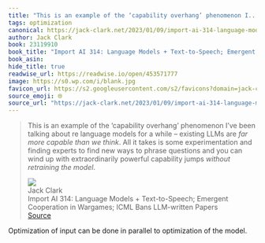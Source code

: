 ```yaml
---
title: "This is an example of the ‘capability overhang’ phenomenon I..."
tags: optimization
canonical: https://jack-clark.net/2023/01/09/import-ai-314-language-models-text-to-speech-emergent-cooperation-in-wargames-icml-bans-llm-written-papers/
author: Jack Clark
book: 23119910
book_title: "Import AI 314: Language Models + Text-to-Speech; Emergent Cooperation in Wargames; ICML Bans LLM-written Papers"
book_asin: 
hide_title: true
readwise_url: https://readwise.io/open/453571777
image: https://s0.wp.com/i/blank.jpg
favicon_url: https://s2.googleusercontent.com/s2/favicons?domain=jack-clark.net
source_emoji: 🌐
source_url: "https://jack-clark.net/2023/01/09/import-ai-314-language-models-text-to-speech-emergent-cooperation-in-wargames-icml-bans-llm-written-papers/#:~:text=This%20is%20an,retraining%20the%20model*."
---
```


> This is an example of the ‘capability overhang’ phenomenon I’ve been talking about re language models for a while – existing LLMs are *far more capable than we think*. All it takes is some experimentation and finding experts to find new ways to phrase questions and you can wind up with extraordinarily powerful capability jumps *without retraining the model*.
> <div class="quoteback-footer"><div class="quoteback-avatar"><img class="mini-favicon" src="https://s2.googleusercontent.com/s2/favicons?domain=jack-clark.net"></div><div class="quoteback-metadata"><div class="metadata-inner"><span style="display:none">FROM:</span><div aria-label="Jack Clark" class="quoteback-author"> Jack Clark</div><div aria-label="Import AI 314: Language Models + Text-to-Speech; Emergent Cooperation in Wargames; ICML Bans LLM-written Papers" class="quoteback-title"> Import AI 314: Language Models + Text-to-Speech; Emergent Cooperation in Wargames; ICML Bans LLM-written Papers</div></div></div><div class="quoteback-backlink"><a target="_blank" aria-label="go to the full text of this quotation" rel="noopener" href="https://jack-clark.net/2023/01/09/import-ai-314-language-models-text-to-speech-emergent-cooperation-in-wargames-icml-bans-llm-written-papers/#:~:text=This%20is%20an,retraining%20the%20model*." class="quoteback-arrow"> Source</a></div></div>

Optimization of input can be done in parallel to optimization of the model.